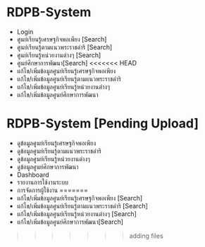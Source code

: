 # RDPB-System
- Login
- ศูนย์เรียนรู้เศรษฐกิจพอเพียง [Search]
- ศูนย์เรียนรู้ตามแนวพระราชดำริ [Search]
- ศูนย์เรียนรู้หน่วยงานต่างๆ [Search]
- ศูนย์ศึกษาการพัฒนา[Search]
<<<<<<< HEAD
- แก้ไข/เพิ่มข้อมูลศูนย์เรียนรู้เศรษฐกิจพอเพียง 
- แก้ไข/เพิ่มข้อมูลศูนย์เรียนรู้ตามแนวพระราชดำริ
- แก้ไข/เพิ่มข้อมูลศูนย์เรียนรู้หน่วยงานต่างๆ 
- แก้ไข/เพิ่มข้อมูลศูนย์ศึกษาการพัฒนา


# RDPB-System [Pending Upload]
- ดูข้อมูลศูนย์เรียนรู้เศรษฐกิจพอเพียง
- ดูข้อมูลศูนย์เรียนรู้ตามแนวพระราชดำริ
- ดูข้อมูลศูนย์เรียนรู้หน่วยงานต่างๆ
- ดูข้อมูลศูนย์ศึกษาการพัฒนา
- Dashboard
- รายงานการใช้งานระบบ
- การจัดการผู้ใช้งาน
=======
- แก้ไข/เพิ่มข้อมูลศูนย์เรียนรู้เศรษฐกิจพอเพียง [Search]
- แก้ไข/เพิ่มข้อมูลศูนย์เรียนรู้ตามแนวพระราชดำริ [Search]
- แก้ไข/เพิ่มข้อมูลศูนย์เรียนรู้หน่วยงานต่างๆ [Search]
- แก้ไข/เพิ่มข้อมูลศูนย์ศึกษาการพัฒนา[Search]
>>>>>>> adding files
